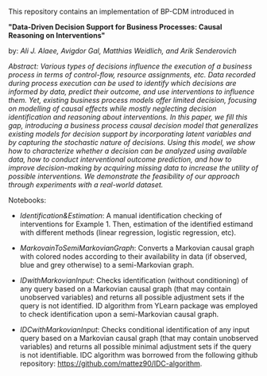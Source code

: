 This repository contains an implementation of BP-CDM introduced in

**"Data-Driven Decision Support for Business
Processes: Causal Reasoning on Interventions"**

by: *Ali J. Alaee, Avigdor Gal, Matthias Weidlich, and Arik Senderovich*

*Abstract:
Various types of decisions influence the execution of a business process in terms of control-flow, resource assignments, etc. Data recorded during process execution can be used to identify which decisions are informed by data, predict their outcome, and use interventions to influence them. Yet, existing business process models offer limited decision, focusing on modelling of causal effects while mostly neglecting decision identification and reasoning about interventions. In this paper, we fill this gap, introducing a business process causal decision model that generalizes existing models for decision support by incorporating latent variables and by capturing the stochastic nature of decisions. Using this model, we show how to characterize whether a decision can be analyzed using available data, how to conduct interventional outcome prediction, and how to improve decision-making by acquiring missing data to increase the utility of possible interventions. We demonstrate the feasibility of our approach through experiments with a real-world dataset.*


Notebooks:
- *Identification&Estimation*: A manual identification checking of interventions for Example 1. Then, estimation of the identified estimand with different methods (linear regression, logistic regression, etc).

- *MarkovainToSemiMarkovianGraph*: Converts a Markovian causal graph with colored nodes according to their availability in data (if observed, blue and grey otherwise) to a semi-Markovian graph.

- *IDwithMarkovianInput*: Checks identification (without conditioning) of any query based on a Markovian causal graph (that may contain unobserved variables) and returns all possible adjustment sets if the query is not identified. ID algorithm from YLearn package was employed to check identification upon a semi-Markovian causal graph.

- *IDCwithMarkovianInput*: Checks conditional identification of any input query based on a Markovian causal graph (that may contain unobserved variables) and returns all possible minimal adjustment sets if the query is not identifiable. IDC algorithm was borrowed from the following github repository: https://github.com/mattez90/IDC-algorithm.
